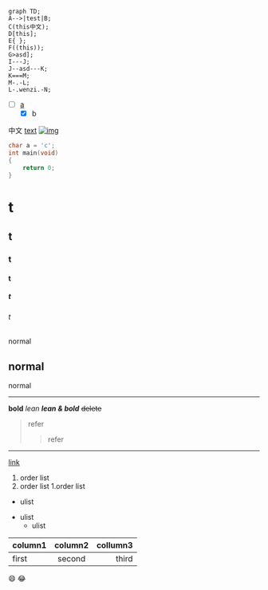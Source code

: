 ```mermaid
graph TD;
A-->|test|B;
C(this中文);
D[this];
E{ };
F((this));
G>asd];
I---J;
J--asd---K;
K===M;
M-.-L;
L-.wenzi.-N;
```
- [ ] [a](http://www.baidu.com "title")
    - [x] b
    
中文
[text](http://www.baidu.com)
[![img](https://pics1.baidu.com/feed/c8177f3e6709c93dbbaf8c74b974eed9d00054a6.jpeg?token=8061fdd9572afd64c37f21f8629566e3&s=EF66C44F4012A5D24A4C09AA03001002 "asd")](http://www.baidu.com)
```C
char a = 'c';
int main(void)
{
    return 0;
}
```
# t
## t
### t
#### t
##### t
###### t
normal


normal
-----
normal
***


**bold**
*lean*
***lean & bold***
~~delete~~
>refer
>>refer
----
[link](url "title")
1. order list
1. order list
    1.order list
- ulist
* ulist
    + ulist    

column1|column2|collumn3
 :--|:-:|--:
 first|second|third|


:smile:
😂
